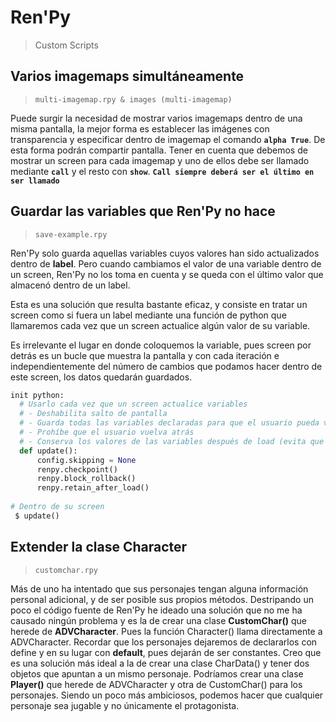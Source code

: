 # Ren'Py

> Custom Scripts

## Varios imagemaps simultáneamente
> `multi-imagemap.rpy & images (multi-imagemap)`

Puede surgir la necesidad de mostrar varios imagemaps dentro de una misma pantalla, la mejor forma es establecer las imágenes con transparencia y especificar dentro de imagemap el comando **`alpha True`**. De esta forma podrán compartir pantalla. Tener en cuenta que debemos de mostrar un screen para cada imagemap y uno de ellos debe ser llamado mediante **`call`** y el resto con **`show`**. **`Call siempre deberá ser el último en ser llamado`**



## Guardar las variables que Ren'Py no hace
> `save-example.rpy`

Ren'Py solo guarda aquellas variables cuyos valores han sido actualizados dentro de **label**. Pero cuando cambiamos el valor de una variable dentro de un screen, Ren'Py no los toma en cuenta y se queda con el último valor que almacenó dentro de un label.

Esta es una solución que resulta bastante eficaz, y consiste en tratar un screen como si fuera un label mediante una función de python que llamaremos cada vez que un screen actualice algún valor de su variable.

Es irrelevante el lugar en donde coloquemos la variable, pues screen por detrás es un bucle que muestra la pantalla y con cada iteración e independientemente del número de cambios que podamos hacer dentro de este screen, los datos quedarán guardados.

``` python
init python:
  # Usarlo cada vez que un screen actualice variables
  # - Deshabilita salto de pantalla
  # - Guarda todas las variables declaradas para que el usuario pueda volver atrás (save)
  # - Prohíbe que el usuario vuelva atrás
  # - Conserva los valores de las variables después de load (evita que se borre el save)
  def update():     
      config.skipping = None  
      renpy.checkpoint()
      renpy.block_rollback()   
      renpy.retain_after_load()
      
# Dentro de su screen
 $ update()
```


## Extender la clase Character
> `customchar.rpy`

Más de uno ha intentado que sus personajes tengan alguna información personal adicional, y de ser posible sus propios métodos. Destripando un poco el código fuente de Ren'Py he ideado una solución que no me ha causado ningún problema y es la de crear una clase **CustomChar()** que herede de **ADVCharacter**. Pues la función Character() llama directamente a ADVCharacter.
Recordar que los personajes dejaremos de declararlos con define y en su lugar con **default**, pues dejarán de ser constantes. Creo que es una solución más ideal a la de crear una clase CharData() y tener dos objetos que apuntan a un mismo personaje.
Podríamos crear una clase **Player()** que herede de ADVCharacter y otra de CustomChar() para los personajes. Siendo un poco más ambiciosos, podemos hacer que cualquier personaje sea jugable y no únicamente el protagonista. 
